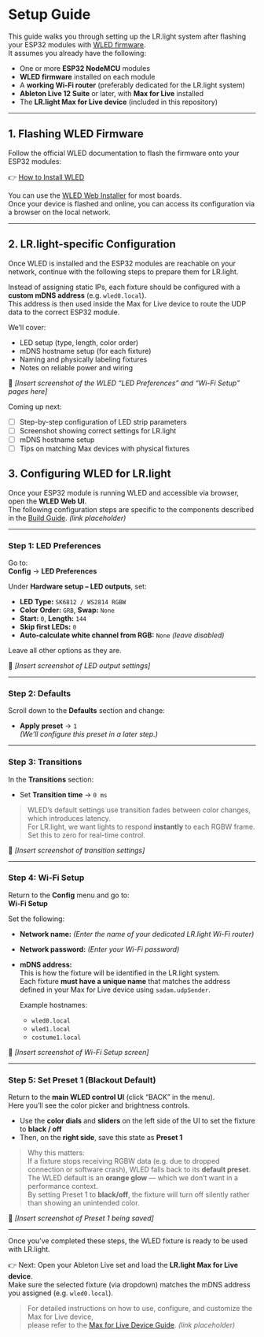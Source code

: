 # Setup Guide

This guide walks you through setting up the LR.light system after flashing your ESP32 modules with [WLED firmware](https://kno.wled.ge/).  
It assumes you already have the following:

- One or more **ESP32 NodeMCU** modules
- **WLED firmware** installed on each module
- A **working Wi-Fi router** (preferably dedicated for the LR.light system)
- **Ableton Live 12 Suite** or later, with **Max for Live** installed
- The **LR.light Max for Live device** (included in this repository)

---

## 1. Flashing WLED Firmware

Follow the official WLED documentation to flash the firmware onto your ESP32 modules:

👉 [How to Install WLED](https://kno.wled.ge/basics/install-binary/)

You can use the [WLED Web Installer](https://install.wled.me/) for most boards.  
Once your device is flashed and online, you can access its configuration via a browser on the local network.

---

## 2. LR.light-specific Configuration

Once WLED is installed and the ESP32 modules are reachable on your network, continue with the following steps to prepare them for LR.light.

Instead of assigning static IPs, each fixture should be configured with a **custom mDNS address** (e.g. `wled0.local`).  
This address is then used inside the Max for Live device to route the UDP data to the correct ESP32 module.

We’ll cover:

- LED setup (type, length, color order)
- mDNS hostname setup (for each fixture)
- Naming and physically labeling fixtures
- Notes on reliable power and wiring

📸 *[Insert screenshot of the WLED “LED Preferences” and “Wi-Fi Setup” pages here]*

Coming up next:
- [ ] Step-by-step configuration of LED strip parameters  
- [ ] Screenshot showing correct settings for LR.light  
- [ ] mDNS hostname setup  
- [ ] Tips on matching Max devices with physical fixtures

## 3. Configuring WLED for LR.light

Once your ESP32 module is running WLED and accessible via browser, open the **WLED Web UI**.  
The following configuration steps are specific to the components described in the [Build Guide](./build-guide.md). *(link placeholder)*

---

### Step 1: LED Preferences

Go to:  
**Config** → **LED Preferences**

Under **Hardware setup – LED outputs**, set:

- **LED Type:** `SK6812 / WS2814 RGBW`
- **Color Order:** `GRB`, **Swap:** `None`
- **Start:** `0`, **Length:** `144`
- **Skip first LEDs:** `0`
- **Auto-calculate white channel from RGB:** `None` *(leave disabled)*

Leave all other options as they are.

📸 *[Insert screenshot of LED output settings]*

---

### Step 2: Defaults

Scroll down to the **Defaults** section and change:

- **Apply preset** → `1`  
  *(We’ll configure this preset in a later step.)*

---

### Step 3: Transitions

In the **Transitions** section:

- Set **Transition time** → `0 ms`

> WLED’s default settings use transition fades between color changes, which introduces latency.  
> For LR.light, we want lights to respond **instantly** to each RGBW frame. Set this to zero for real-time control.

📸 *[Insert screenshot of transition settings]*

---

### Step 4: Wi-Fi Setup

Return to the **Config** menu and go to:  
**Wi-Fi Setup**

Set the following:

- **Network name:** *(Enter the name of your dedicated LR.light Wi-Fi router)*
- **Network password:** *(Enter your Wi-Fi password)*
- **mDNS address:**  
  This is how the fixture will be identified in the LR.light system.  
  Each fixture **must have a unique name** that matches the address defined in your Max for Live device using `sadam.udpSender`.

  Example hostnames:
  - `wled0.local`
  - `wled1.local`
  - `costume1.local`

📸 *[Insert screenshot of Wi-Fi Setup screen]*

---

### Step 5: Set Preset 1 (Blackout Default)

Return to the **main WLED control UI** (click “BACK” in the menu).  
Here you’ll see the color picker and brightness controls.

- Use the **color dials** and **sliders** on the left side of the UI to set the fixture to **black / off**
- Then, on the **right side**, save this state as **Preset 1**

> Why this matters:  
> If a fixture stops receiving RGBW data (e.g. due to dropped connection or software crash), WLED falls back to its **default preset**.  
> The WLED default is an **orange glow** — which we don’t want in a performance context.  
> By setting Preset 1 to **black/off**, the fixture will turn off silently rather than showing an unintended color.

📸 *[Insert screenshot of Preset 1 being saved]*

---

Once you’ve completed these steps, the WLED fixture is ready to be used with LR.light.

👉 Next: Open your Ableton Live set and load the **LR.light Max for Live device**.  
Make sure the selected fixture (via dropdown) matches the mDNS address you assigned (e.g. `wled0.local`).

> For detailed instructions on how to use, configure, and customize the Max for Live device,  
> please refer to the [Max for Live Device Guide](./m4l-device-guide.md). *(link placeholder)*
